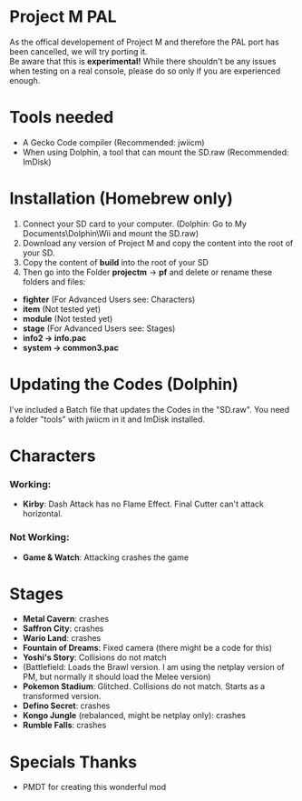 # Project M PAL
As the offical developement of Project M and therefore the PAL port has been cancelled, we will try porting it.  
Be aware that this is **experimental!** While there shouldn't be any issues when testing on a real console, please do so only if you are experienced enough.

# Tools needed
- A Gecko Code compiler (Recommended: jwiicm)
- When using Dolphin, a tool that can mount the SD.raw (Recommended: ImDisk)

# Installation (Homebrew only)
1. Connect your SD card to your computer. (Dolphin: Go to My Documents\Dolphin\Wii and mount the SD.raw)
2. Download any version of Project M and copy the content into the root of your SD.
3. Copy the content of **build** into the root of your SD
4. Then go into the Folder **projectm** -> **pf** and delete or rename these folders and files:

- **fighter** (For Advanced Users see: Characters)
- **item** (Not tested yet)
- **module** (Not tested yet)
- **stage** (For Advanced Users see: Stages)
- **info2 -> info.pac**
- **system -> common3.pac**

# Updating the Codes (Dolphin)
I've included a Batch file that updates the Codes in the "SD.raw". You need a folder "tools" with jwiicm in it and ImDisk installed.

# Characters
### Working:
- **Kirby**: Dash Attack has no Flame Effect. Final Cutter can't attack horizontal.

### Not Working:
- **Game & Watch**: Attacking crashes the game

# Stages
- **Metal Cavern**: crashes
- **Saffron City**: crashes
- **Wario Land**: crashes
- **Fountain of Dreams**: Fixed camera (there might be a code for this)
- **Yoshi's Story**: Collisions do not match
- (Battlefield: Loads the Brawl version. I am using the netplay version of PM, but normally it should load the Melee version)
- **Pokemon Stadium**: Glitched. Collisions do not match. Starts as a transformed version.
- **Defino Secret**: crashes
- **Kongo Jungle** (rebalanced, might be netplay only): crashes 
- **Rumble Falls**: crashes

# Specials Thanks
- PMDT for creating this wonderful mod
